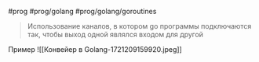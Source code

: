 #prog #prog/golang #prog/golang/goroutines 

> Использование каналов, в котором go программы подключаются так, чтобы выход одной являлся входом для другой

Пример
![[Конвейер в Golang-1721209159920.jpeg]]

